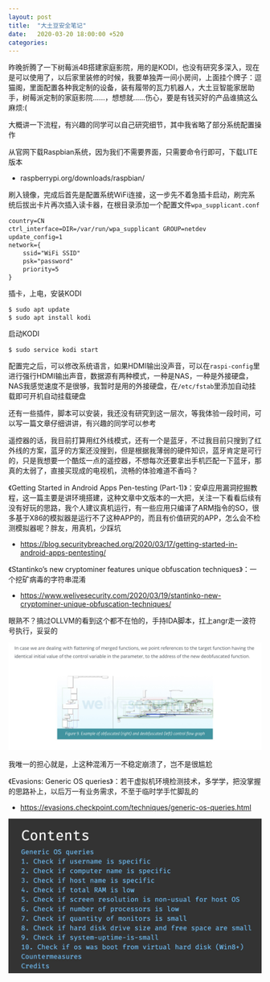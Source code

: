 ```yaml
---
layout: post
title:  "大土豆安全笔记"
date:   2020-03-20 18:00:00 +520
categories: 
---
```


昨晚折腾了一下树莓派4B搭建家庭影院，用的是KODI，也没有研究多深入，现在是可以使用了，以后家里装修的时候，我要单独弄一间小房间，上面挂个牌子：逗猫阁，里面配置各种我定制的设备，装有履带的瓦力机器人，大土豆智能家居助手，树莓派定制的家庭影院......，想想就......伤心，要是有钱买好的产品谁搞这么麻烦:(

大概讲一下流程，有兴趣的同学可以自己研究细节，其中我省略了部分系统配置操作

从官网下载Raspbian系统，因为我们不需要界面，只需要命令行即可，下载LITE版本
- raspberrypi.org/downloads/raspbian/

刷入镜像，完成后首先是配置系统WiFi连接，这一步先不着急插卡启动，刷完系统后拔出卡片再次插入读卡器，在根目录添加一个配置文件`wpa_supplicant.conf`
```
country=CN
ctrl_interface=DIR=/var/run/wpa_supplicant GROUP=netdev
update_config=1
network={
    ssid="WiFi SSID"
    psk="password"
    priority=5
}
```

插卡，上电，安装KODI
```
$ sudo apt update
$ sudo apt install kodi
```

启动KODI
```
$ sudo service kodi start
```

配置完之后，可以修改系统语言，如果HDMI输出没声音，可以在`raspi-config`里进行强行HDMI输出声音，数据源有两种模式，一种是NAS，一种是外接硬盘，NAS我感觉速度不是很够，我暂时是用的外接硬盘，在`/etc/fstab`里添加自动挂载即可开机自动挂载硬盘

还有一些插件，脚本可以安装，我还没有研究到这一层次，等我体验一段时间，可以写一篇文章仔细讲讲，有兴趣的同学可以参考

遥控器的话，我目前打算用红外线模式，还有一个是蓝牙，不过我目前只搜到了红外线的方案，蓝牙的方案还没搜到，但是根据我薄弱的硬件知识，蓝牙肯定是可行的，只是我想要一个酷炫一点的遥控器，不想每次还要拿出手机匹配一下蓝牙，那真的太弱了，直接买现成的电视机，流畅的体验难道不香吗？

《Getting Started in Android Apps Pen-testing (Part-1)》：安卓应用漏洞挖掘教程，这一篇主要是讲环境搭建，这种文章中文版本的一大把，关注一下看看后续有没有好玩的思路，我个人建议真机运行，有一些应用只编译了ARM指令的SO，很多基于X86的模拟器是运行不了这种APP的，而且有价值研究的APP，怎么会不检测模拟器呢？胖友，用真机，少踩坑
- https://blog.securitybreached.org/2020/03/17/getting-started-in-android-apps-pentesting/

《Stantinko’s new cryptominer features unique obfuscation techniques》：一个挖矿病毒的字符串混淆
- https://www.welivesecurity.com/2020/03/19/stantinko-new-cryptominer-unique-obfuscation-techniques/

眼熟不？搞过OLLVM的看到这个都不在怕的，手持IDA脚本，扛上angr走一波符号执行，妥妥的

![IMAGE](/assets/resources/CF37B9040AF58AF090C06BE4641907D9.jpg)

我唯一的担心就是，上这种混淆万一不稳定崩溃了，岂不是很尴尬

《Evasions: Generic OS queries》：若干虚拟机环境检测技术，多学学，把没掌握的思路补上，以后万一有业务需求，不至于临时学手忙脚乱的
- https://evasions.checkpoint.com/techniques/generic-os-queries.html

![IMAGE](/assets/resources/C7B0687584754AD2E449656635C4E6BF.jpg)